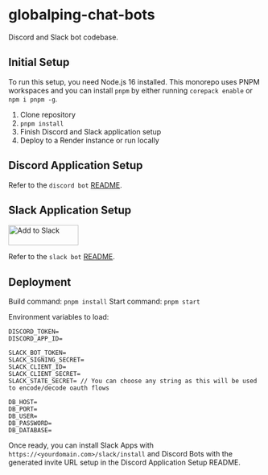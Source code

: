 # globalping-chat-bots

Discord and Slack bot codebase.

## Initial Setup

To run this setup, you need Node.js 16 installed. This monorepo uses PNPM workspaces and you can install `pnpm` by either running `corepack enable` or `npm i pnpm -g`.

1. Clone repository
2. `pnpm install`
3. Finish Discord and Slack application setup
4. Deploy to a Render instance or run locally

## Discord Application Setup

Refer to the `discord bot` [README](https://github.com/jsdelivr/globalping-chat-bots/tree/master/packages/discord).

## Slack Application Setup

<a href="https://bots.globalping.io/slack/install"><img alt="Add to Slack" height="40" width="139" src="https://platform.slack-edge.com/img/add_to_slack.png" srcSet="https://platform.slack-edge.com/img/add_to_slack.png 1x, https://platform.slack-edge.com/img/add_to_slack@2x.png 2x" /></a>

Refer to the `slack bot` [README](https://github.com/jsdelivr/globalping-chat-bots/tree/master/packages/slack).

## Deployment

Build command: `pnpm install`
Start command: `pnpm start`

Environment variables to load:

```
DISCORD_TOKEN=
DISCORD_APP_ID=

SLACK_BOT_TOKEN=
SLACK_SIGNING_SECRET=
SLACK_CLIENT_ID=
SLACK_CLIENT_SECRET=
SLACK_STATE_SECRET= // You can choose any string as this will be used to encode/decode oauth flows

DB_HOST=
DB_PORT=
DB_USER=
DB_PASSWORD=
DB_DATABASE=
```

Once ready, you can install Slack Apps with `https://<yourdomain.com>/slack/install` and Discord Bots with the generated invite URL setup in the Discord Application Setup README.
